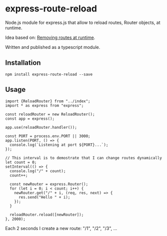 # express-route-reload

Node.js module for express.js that allow to reload routes, Router objects, at runtime.

Idea based on: [Removing routes at runtime](https://github.com/expressjs/express/issues/2596).

Written and published as a typescript module.

## Installation

    npm install express-route-reload --save

## Usage


    import {ReloadRouter} from "../index";
    import * as express from "express";

    const reloadRouter = new ReloadRouter();
    const app = express();

    app.use(reloadRouter.handler());

    const PORT = process.env.PORT || 3000;
    app.listen(PORT, () => {
      console.log(`Listening at port ${PORT}...`);
    });

    // This interval is to demostrate that I can change routes dynamically
    let count = 0;
    setInterval(() => {
      console.log("/" + count);
      count++;

      const newRouter = express.Router();
      for (let i = 0; i < count; i++) {
        newRouter.get("/" + i, (req, res, next) => {
          res.send("Hello " + i);
        });
      }

      reloadRouter.reload([newRouter]);
    }, 2000);

Each 2 seconds I create a new route: "/1", "/2", "/3", ...
